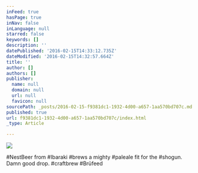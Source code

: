 ```yaml
---
inFeed: true
hasPage: true
inNav: false
inLanguage: null
starred: false
keywords: []
description: ''
datePublished: '2016-02-15T14:33:12.735Z'
dateModified: '2016-02-15T14:32:57.664Z'
title: ''
author: []
authors: []
publisher:
  name: null
  domain: null
  url: null
  favicon: null
sourcePath: _posts/2016-02-15-f9381dc1-1932-4d00-a657-1aa570bd707c.md
published: true
url: f9381dc1-1932-4d00-a657-1aa570bd707c/index.html
_type: Article

---
```

![](https://the-grid-user-content.s3-us-west-2.amazonaws.com/914cdf14-9e98-47b3-aae6-81537686a80f.jpg)

\#NestBeer from \#Ibaraki \#brews a mighty \#paleale fit for the \#shogun. Damn good drop. \#craftbrew \#Brüfeed